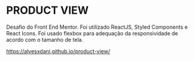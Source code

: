 # PRODUCT VIEW
Desafio do Front End Mentor. Foi utilizado ReactJS, Styled Components e React Icons. Foi usado flexbox para adequação da responsividade de acordo com o tamanho de tela.

https://alvesxdani.github.io/product-view/